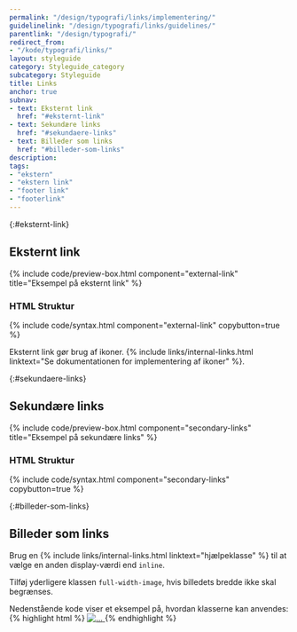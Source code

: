 ```yaml
---
permalink: "/design/typografi/links/implementering/"
guidelinelink: "/design/typografi/links/guidelines/"
parentlink: "/design/typografi/"
redirect_from:
- "/kode/typografi/links/"
layout: styleguide
category: Styleguide_category
subcategory: Styleguide
title: Links
anchor: true
subnav:
- text: Eksternt link
  href: "#eksternt-link"
- text: Sekundære links
  href: "#sekundaere-links"
- text: Billeder som links
  href: "#billeder-som-links"
description:
tags:
- "ekstern"
- "ekstern link"
- "footer link"
- "footerlink"
---
```


{:#eksternt-link}
## Eksternt link

{% include code/preview-box.html component="external-link" title="Eksempel på eksternt link" %}

### HTML Struktur

{% include code/syntax.html component="external-link" copybutton=true %}

Eksternt link gør brug af ikoner. {% include links/internal-links.html linktext="Se dokumentationen for implementering af ikoner" %}.

{:#sekundaere-links}
## Sekundære links

{% include code/preview-box.html component="secondary-links" title="Eksempel på sekundære links" %}

### HTML Struktur

{% include code/syntax.html component="secondary-links" copybutton=true %}

{:#billeder-som-links}
## Billeder som links

Brug en {% include links/internal-links.html linktext="hjælpeklasse" %} til at vælge en anden display-værdi end `inline`.

Tilføj yderligere klassen `full-width-image`, hvis billedets bredde ikke skal begrænses.

Nedenstående kode viser et eksempel på, hvordan klasserne kan anvendes:
{% highlight html %}
<a href="#" class="d-block full-width-image">
  <img src="..." alt="...">
</a>
{% endhighlight %}